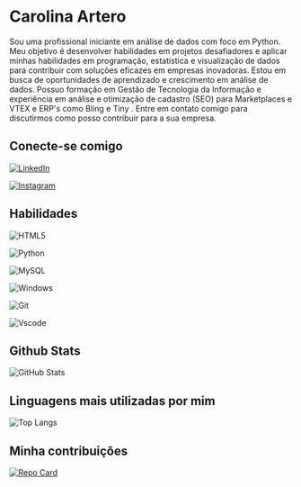 # Carolina Artero

Sou uma profissional iniciante em análise de dados com foco em Python. Meu objetivo é desenvolver habilidades em projetos desafiadores e aplicar minhas habilidades em programação, estatística e visualização de dados para contribuir com soluções eficazes em empresas inovadoras. Estou em busca de oportunidades de aprendizado e crescimento em análise de dados. Possuo formação em Gestão de Tecnologia da Informação e experiência em análise e otimização de cadastro (SEO) para Marketplaces e VTEX e ERP's como Bling e Tiny . Entre em contato comigo para discutirmos como posso contribuir para a sua empresa.
 

## Conecte-se comigo

[![LinkedIn](https://img.shields.io/badge/LinkedIn-ec63a1?style=for-the-badge&logo=linkedin&logoColor=white)](https://www.linkedin.com/in/carolina-artero-782014221)

[![Instagram](https://img.shields.io/badge/-Instagram-%23E4405F?style=for-the-badge&logo=instagram&logoColor=white)](https://www.instagram.com/carolina_artero?igsh=MWRmYW9jMzg1YnVmdA%3D%3D&utm_source=qr)

## Habilidades

![HTML5](https://img.shields.io/badge/HTML5-ec63a1?style=for-the-badge&logo=html5&logoColor=white)

![Python](https://img.shields.io/badge/python-ec63a1?style=for-the-badge&logo=python&logoColor=fff)

![MySQL](https://img.shields.io/badge/MySQL-ec63a1?style=for-the-badge&logo=mysql&logoColor=white)

![Windows](https://img.shields.io/badge/Windows-ec63a1?style=for-the-badge&logo=windows&logoColor=fff)

![Git](https://img.shields.io/badge/GIT-ec63a1?style=for-the-badge&logo=git&logoColor=white)

![Vscode](https://img.shields.io/badge/Vscode-ec63a1?style=for-the-badge&logo=visual-studio-code&logoColor=white)

## Github Stats
![GitHub Stats](https://github-readme-stats.vercel.app/api?username=CarolinaArtero&theme=transparent&bg_color=ec63a1&border_color=fff&show_icons=true&icon_color=000&title_color=000&text_color=FFF)

## Linguagens mais utilizadas por mim

![Top Langs](https://github-readme-stats-git-masterrstaa-rickstaa.vercel.app/api/top-langs/?username=CarolinaArtero&bg_color=ec63a1&border_color=fff&title_color=000&text_color=FFF)

## Minha contribuições

[![Repo Card](https://github-readme-stats.vercel.app/api/pin/?username=CarolinaArtero&repo=dio-lab-open-source&bg_color=ec63a1&border_color=fff&show_icons=true&icon_color=000&title_color=000&text_color=FFF)](https://github.com/CarolinaArtero/dio-lab-open-source)
<!---
CarolinaArtero/CarolinaArtero is a ✨ special ✨ repository because its `README.md` (this file) appears on your GitHub profile.
You can click the Preview link to take a look at your changes.
--->
